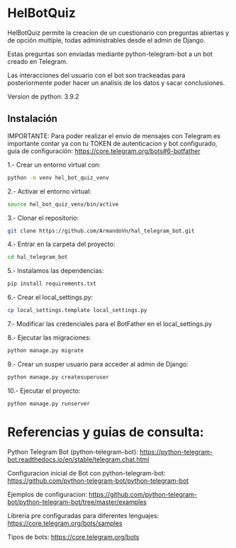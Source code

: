 # HelBotQuiz

HelBotQuiz permite la creacion de un cuestionario con preguntas abiertas 
y de opción multiple, todas administrables desde el admin de Django.

Estas preguntas son enviadas mediante python-telegram-bot a un bot creado en
Telegram.

Las interacciones del usuario con el bot son trackeadas para posteriormente
poder hacer un analisis de los datos y sacar conclusiones.

Version de python: 3.9.2

## Instalación

IMPORTANTE: Para poder realizar el envio de mensajes con Telegram es importante
contar ya con tu TOKEN de autenticacion y bot configurado, guia de configuración:
https://core.telegram.org/bots#6-botfather

1.- Crear un entorno virtual con:
```bash
python -m venv hel_bot_quiz_venv
```

2.- Activar el entorno virtual:
```bash
source hel_bot_quiz_venv/bin/active
```

3.- Clonar el repositorio:
```bash
git clone https://github.com/ArmandoVn/hal_telegram_bot.git
```

4.- Entrar en la carpeta del proyecto:
```bash
cd hal_telegram_bot
```

5.- Instalamos las dependencias:
```bash
pip install requirements.txt
```

6.- Crear el local_settings.py:
```bash
cp local_settings.template local_settings.py
```

7.- Modificar las credenciales para el BotFather
    en el local_settings.py

8.- Ejecutar las migraciones:
```bash
python manage.py migrate
```

9.- Crear un susper usuario para acceder al admin de Django:
```bash
python manage.py createsuperuser
```

10.- Ejecutar el proyecto:
```bash
python manage.py runserver
```

# Referencias y guias de consulta:
Python Telegram Bot (python-telegram-bot):
https://python-telegram-bot.readthedocs.io/en/stable/telegram.chat.html

Configuracion inicial de Bot con python-telegram-bot:
https://github.com/python-telegram-bot/python-telegram-bot

Ejemplos de configuracion:
https://github.com/python-telegram-bot/python-telegram-bot/tree/master/examples

Libreria pre configuradas para diferentes lenguajes:
https://core.telegram.org/bots/samples

Tipos de bots:
https://core.telegram.org/bots